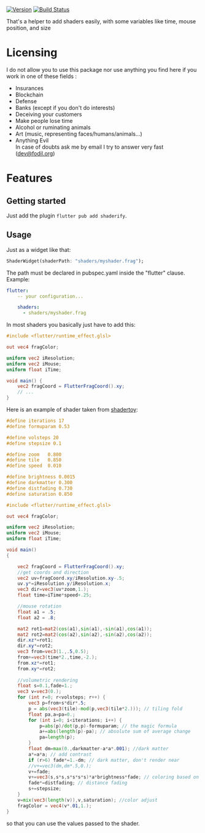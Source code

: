 [![Version](https://img.shields.io/github/v/release/fodil-a/shaderify?label=version)](https://pub.dev/packages/shaderify)
[![Build Status](https://github.com/fodil-a/shaderify/workflows/build/badge.svg)](https://github.com/fodil-a/shaderify/actions)

That's a helper to add shaders easily, with some variables like time, mouse position, and size  

# Licensing
I do not allow you to use this package nor use anything you find here if you work in one of these fields :
  - Insurances
  - Blockchain
  - Defense
  - Banks (except if you don't do interests)
  - Deceiving your customers
  - Make people lose time 
  - Alcohol or ruminating animals
  - Art (music, representing faces/humans/animals...)
  - Anything Evil  
In case of doubts ask me by email I try to answer very fast (dev@fodil.org)

# Features

## Getting started

Just add the plugin `flutter pub add shaderify`.

## Usage

Just as a widget like that:
```dart
ShaderWidget(shaderPath: "shaders/myshader.frag");
```

The path must be declared in pubspec.yaml inside the "flutter" clause.
Example:
```yaml
flutter:
    -- your configuration...

    shaders:
      - shaders/myshader.frag
```



In most shaders you basically just have to add this: 
```glsl
#include <flutter/runtime_effect.glsl>

out vec4 fragColor;

uniform vec2 iResolution;
uniform vec2 iMouse;
uniform float iTime;

void main() {
    vec2 fragCoord = FlutterFragCoord().xy;
	// ...
}
```


Here is an example of shader taken from [shadertoy](https://www.shadertoy.com/view/XlfGRj):

```glsl
#define iterations 17
#define formuparam 0.53

#define volsteps 20
#define stepsize 0.1

#define zoom   0.800
#define tile   0.850
#define speed  0.010 

#define brightness 0.0015
#define darkmatter 0.300
#define distfading 0.730
#define saturation 0.850

#include <flutter/runtime_effect.glsl>

out vec4 fragColor;

uniform vec2 iResolution;
uniform vec2 iMouse;
uniform float iTime;

void main()
{

    vec2 fragCoord = FlutterFragCoord().xy;
	//get coords and direction
	vec2 uv=fragCoord.xy/iResolution.xy-.5;
	uv.y*=iResolution.y/iResolution.x;
	vec3 dir=vec3(uv*zoom,1.);
	float time=iTime*speed+.25;

	//mouse rotation
	float a1 = .5;
	float a2 = .8;

	mat2 rot1=mat2(cos(a1),sin(a1),-sin(a1),cos(a1));
	mat2 rot2=mat2(cos(a2),sin(a2),-sin(a2),cos(a2));
	dir.xz*=rot1;
	dir.xy*=rot2;
	vec3 from=vec3(1.,.5,0.5);
	from+=vec3(time*2.,time,-2.);
	from.xz*=rot1;
	from.xy*=rot2;
	
	//volumetric rendering
	float s=0.1,fade=1.;
	vec3 v=vec3(0.);
	for (int r=0; r<volsteps; r++) {
		vec3 p=from+s*dir*.5;
		p = abs(vec3(tile)-mod(p,vec3(tile*2.))); // tiling fold
		float pa,a=pa=0.;
		for (int i=0; i<iterations; i++) { 
			p=abs(p)/dot(p,p)-formuparam; // the magic formula
			a+=abs(length(p)-pa); // absolute sum of average change
			pa=length(p);
		}
		float dm=max(0.,darkmatter-a*a*.001); //dark matter
		a*=a*a; // add contrast
		if (r>6) fade*=1.-dm; // dark matter, don't render near
		//v+=vec3(dm,dm*.5,0.);
		v+=fade;
		v+=vec3(s,s*s,s*s*s*s)*a*brightness*fade; // coloring based on distance
		fade*=distfading; // distance fading
		s+=stepsize;
	}
	v=mix(vec3(length(v)),v,saturation); //color adjust
	fragColor = vec4(v*.01,1.);	
}
```

so that you can use the values passed to the shader.
